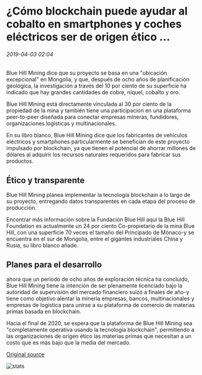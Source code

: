 # ¿Cómo blockchain puede ayudar al cobalto en smartphones y coches eléctricos ser de origen ético ...

###### 2019-04-03 02:04

Blue Hill Mining dice que su proyecto se basa en una "ubicación excepcional" en Mongolia, y que, después de ocho años de planificación geológica, la investigación a través del 10 por ciento de su superficie ha indicado que hay grandes cantidades de cobre, níquel, cobalto y oro.

Blue Hill Mining está directamente vinculada al 30 por ciento de la propiedad de la mina y también tiene una participación en una plataforma peer-to-peer diseñada para conectar empresas mineras, fundidores, organizaciones logísticas y multinacionales.

En su libro blanco, Blue Hill Mining dice que los fabricantes de vehículos eléctricos y smartphones particularmente se benefician de este proyecto impulsado por blockchain, ya que tienen el potencial de ahorrar millones de dólares al adquirir los recursos naturales requeridos para fabricar sus productos.

## Ético y transparente

Blue Hill Mining planea implementar la tecnología blockchain a lo largo de su proyecto, entregando datos transparentes en cada etapa del proceso de producción.

Encontrar más información sobre la Fundación Blue Hill aquí la Blue Hill Foundation es actualmente un 24 por ciento Co-propietario de la mina Blue Hill, con una superficie 70 veces el tamaño del Principado de Mónaco-y se encuentra en el sur de Mongolia, entre el gigantes industriales China y Rusia, su libro blanco añade.

## Planes para el desarrollo

ahora que un período de ocho años de exploración técnica ha concluido, Blue Hill Mining tiene la intención de ser plenamente licenciado bajo la autoridad de supervisión del mercado financiero suizo a finales de año-y tiene como objetivo alentar la minería empresas, bancos, multinacionales y empresas de logística para unirse a su plataforma de comercio de materias primas basada en blockchain.

Hacia el final de 2020, se espera que la plataforma de Blue Hill Mining sea "completamente operativa usando la tecnología blockchain", permitiendo a las organizaciones de origen ético las materias primas que necesitan a un costo que es más bajo que la media del mercado.

[Original source](https://cointelegraph.com/news/how-blockchain-may-help-the-cobalt-in-smartphones-and-electric-cars-be-ethically-sourced)

![stats](https://c.statcounter.com/11760860/0/a89fa40b/1/ "stats")
